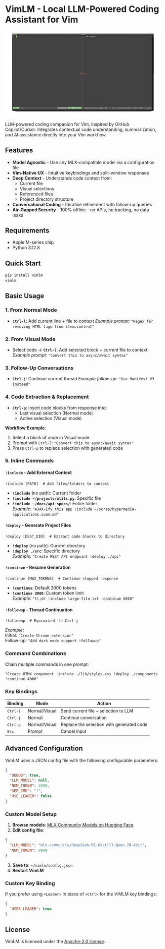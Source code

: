 
# VimLM - Local LLM-Powered Coding Assistant for Vim

![vimlm](https://raw.githubusercontent.com/JosefAlbers/VimLM/main/assets/captioned_vimlm.gif)

LLM-powered coding companion for Vim, inspired by GitHub Copilot/Cursor. Integrates contextual code understanding, summarization, and AI assistance directly into your Vim workflow.

## Features

- **Model Agnostic** - Use any MLX-compatible model via a configuration file
- **Vim-Native UX** - Intuitive keybindings and split-window responses
- **Deep Context** - Understands code context from:
    - Current file
    - Visual selections
    - Referenced files
    - Project directory structure
- **Conversational Coding** - Iterative refinement with follow-up queries
- **Air-Gapped Security** - 100% offline - no APIs, no tracking, no data leaks

## Requirements

- Apple M-series chip
- Python 3.12.8

## Quick Start

```zsh
pip install vimlm
vimlm
```

## Basic Usage

### 1. **From Normal Mode**  
- **`Ctrl-l`**: Add current line + file to context
  *Example prompt:* `"Regex for removing HTML tags from item.content"`

### 2. **From Visual Mode**  
- Select code → **`Ctrl-l`**: Add selected block + current file to context
  *Example prompt:* `"Convert this to async/await syntax"`

### 3. **Follow-Up Conversations**  
- **`Ctrl-j`**: Continue current thread
  *Example follow-up:* `"Use Manifest V3 instead"`

### 4. **Code Extraction & Replacement**  
- **`Ctrl-p`**: Insert code blocks from response into:  
  - Last visual selection (Normal mode)  
  - Active selection (Visual mode)  

**Workflow Example**:  
1. Select a block of code in Visual mode  
2. Prompt with `Ctrl-l`: `"Convert this to async/await syntax"`  
3. Press `Ctrl-p` to replace selection with generated code  

### 5. **Inline Commands**  

#### `!include` - Add External Context  
```text
!include [PATH]  # Add files/folders to context
```
- **`!include`** (no path): Current folder  
- **`!include ~/projects/utils.py`**: Specific file  
- **`!include ~/docs/api-specs/`**: Entire folder  
*Example:* `"AJAX-ify this app !include ~/scrap/hypermedia-applications.summ.md"`

#### `!deploy` - Generate Project Files  
```text
!deploy [DEST_DIR]  # Extract code blocks to directory
```
- **`!deploy`** (no path): Current directory  
- **`!deploy ./src`**: Specific directory  
*Example:* `"Create REST API endpoint !deploy ./api"`

#### `!continue` - Resume Generation  
```text
!continue [MAX_TOKENS]  # Continue stopped response
```
- **`!continue`**: Default 2000 tokens  
- **`!continue 3000`**: Custom token limit  
*Example:* `"tl;dr !include large-file.txt !continue 5000"`

#### `!followup` - Thread Continuation  
```text
!followup  # Equivalent to Ctrl-j
```
*Example:*  
Initial: `"Create Chrome extension"`  
Follow-up: `"Add dark mode support !followup"`

### Command Combinations  
Chain multiple commands in one prompt:  
```text
"Create HTMX component !include ~/lib/styles.css !deploy ./components !continue 4000"
```  

### Key Bindings

| Binding    | Mode          | Action                                 |
|------------|---------------|----------------------------------------|
| `Ctrl-l`   | Normal/Visual | Send current file + selection to LLM   |
| `Ctrl-j`   | Normal        | Continue conversation                  |
| `Ctrl-p`   | Normal/Visual | Replace the selection with generated code |
| `Esc`      | Prompt        | Cancel input                           |

## Advanced Configuration
VimLM uses a JSON config file with the following configurable parameters:
```json
{
  "DEBUG": true,
  "LLM_MODEL": null,
  "NUM_TOKEN": 2000,
  "SEP_CMD": "!",
  "USE_LEADER": false
}
```
### Custom Model Setup
1. **Browse models**: [MLX Community Models on Hugging Face](https://huggingface.co/mlx-community)
2. **Edit config file**:
```json
{
  "LLM_MODEL": "mlx-community/DeepSeek-R1-Distill-Qwen-7B-4bit",
  "NUM_TOKEN": 9999
}
```
3. **Save to**: `~/vimlm/config.json`
4. **Restart VimLM**

### Custom Key Binding
If you prefer using `<Leader>` in place of `<Ctrl>` for the ViMLM key bindings:
```json
{
  "USER_LEADER": true
}
```

## License

VimLM is licensed under the [Apache-2.0 license](LICENSE).
